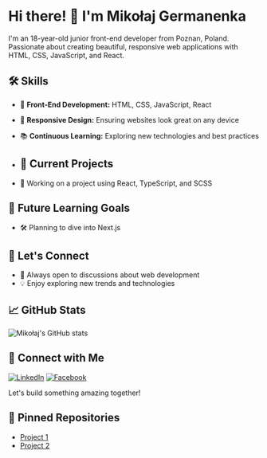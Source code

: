 # Hi there! 👋 I'm Mikołaj Germanenka

I'm an 18-year-old junior front-end developer from Poznan, Poland. Passionate about creating beautiful, responsive web applications with HTML, CSS, JavaScript, and React.

## 🛠️ Skills

- 🎨 **Front-End Development:** HTML, CSS, JavaScript, React
- 📱 **Responsive Design:** Ensuring websites look great on any device
- 📚 **Continuous Learning:** Exploring new technologies and best practices

- ## 🚀 Current Projects

- 🔭 Working on a project using React, TypeScript, and SCSS

## 🌱 Future Learning Goals

- 🛠️ Planning to dive into Next.js

## 💬 Let's Connect

- 💬 Always open to discussions about web development
- 💡 Enjoy exploring new trends and technologies

## 📈 GitHub Stats

![Mikołaj's GitHub stats](https://github-readme-stats.vercel.app/api?username=luvtorn&show_icons=true&theme=radical)

## 🔗 Connect with Me

[![LinkedIn](https://img.shields.io/badge/-LinkedIn-blue)](https://www.linkedin.com/in/miko%C5%82aj-germanenka-125ba0313/)
[![Facebook](https://img.shields.io/badge/-Facebook-blue)](https://www.facebook.com/profile.php?id=100054891041419)

Let's build something amazing together!

## 📂 Pinned Repositories

- [Project 1](https://github.com/MikolajGermanenka/project1)
- [Project 2](https://github.com/MikolajGermanenka/project2)
